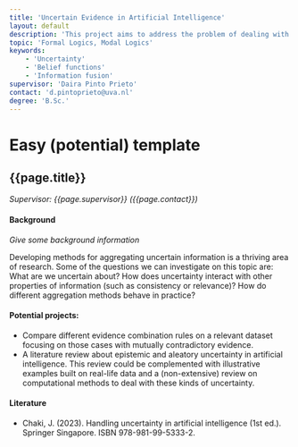```yaml
---
title: 'Uncertain Evidence in Artificial Intelligence'
layout: default
description: 'This project aims to address the problem of dealing with uncertain information in the context of artificial intelligence. Students can approach this question from a conceptual and/or experimental perspective.'
topic: 'Formal Logics, Modal Logics'
keywords: 
    - 'Uncertainty'
    - 'Belief functions'
    - 'Information fusion'
supervisor: 'Daira Pinto Prieto'
contact: 'd.pintoprieto@uva.nl'
degree: 'B.Sc.'
---
```



# Easy (potential) template
<!-- The informtation below doesn´t need to be adjusted. It is automatically pulled from the frontmatter-->
## {{page.title}} 
*Supervisor: {{page.supervisor}} ({{page.contact}})*

#### Background
*Give some background information*

Developing methods for aggregating uncertain information is a thriving area of research. Some of the questions we can investigate on this topic are: What are we uncertain about? How does uncertainty interact with other properties of information (such as consistency or relevance)? How do different aggregation methods behave in practice?

#### Potential projects:
- Compare different evidence combination rules on a relevant dataset focusing on those cases with mutually contradictory evidence.
- A literature review about epistemic and aleatory uncertainty in artificial intelligence. This review could be complemented with illustrative examples built on real-life data and a (non-extensive) review on computational methods to deal with these kinds of uncertainty. 


#### Literature
- Chaki, J. (2023). Handling uncertainty in artificial intelligence (1st ed.). Springer Singapore. ISBN 978-981-99-5333-2.

